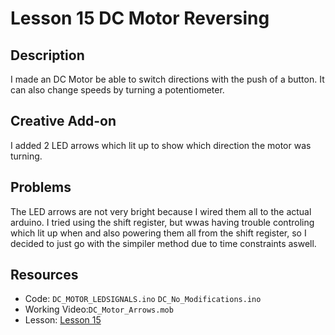 # Lesson 15 DC Motor Reversing

## Description
I made an DC Motor be able to switch directions with the push of a button. It can also change speeds by turning a potentiometer.

## Creative Add-on
I added 2 LED arrows which lit up to show which direction the motor was turning.

## Problems
The LED arrows are not very bright because I wired them all to the actual arduino. I tried using the shift register, but wwas having trouble controling which lit up when and also powering them all from the shift register, so I decided to just go with the simpiler method due to time constraints aswell.

## Resources 
- Code: `DC_MOTOR_LEDSIGNALS.ino` `DC_No_Modifications.ino`
- Working Video:`DC_Motor_Arrows.mob`
- Lesson: [Lesson 15](https://learn.adafruit.com/adafruit-arduino-lesson-15-dc-motor-reversing)
